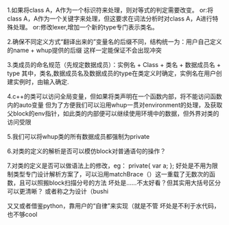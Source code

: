 1.如果将class A，A作为一个标识符来处理，则对等式的判定需要改变。
or:将class A，A作为一个关键字来处理，但这要求在词法分析时对class A，A进行特殊处理。
or:修改lexer,增加一个新的type专门表示类名。

2.确保不同定义方式“翻译出来的”变量名的后缀不同，结构统一为：用户自己定义的name + whup提供的后缀
  这样一定能保证不会出现冲突

3.类成员的命名规范（先规定数据成员）：实例名 + Class + 类名 + 数据成员名 + type
其中，类名,数据成员名及数据成员的type在类定义时确定，实例名在用户创建实例时，由输入确定.

4.c++的类可以访问全局变量，但如果将类声明在一个函数内部，将不能访问函数内的auto变量
但为了方便我们可以沿用whup一贯对environment的处理，及获取父block的env指针，如此类的内部便可以继续使用环境中的数据，但外界对类的访问受限

5.我们可以将whup类的所有数据成员都强制为private

6.对类的定义的解析是否可以模仿block对普通语句的操作？

7.对类的定义是否可以做语法上的修改，eg：
private{
    var a;
};
好处是不用为限制类型专门设计解析方案了，可以沿用matchBrace（）这一重载了无数次的函数，且可以照搬block扫描分号的方法
坏处是……不太好看？但其实用大括号区分可以更清晰？
或者称之为设计（bushi

又又或者借鉴python，靠用户的“自律”来实现（就是不管
坏处是不利于水代码，也不够cool